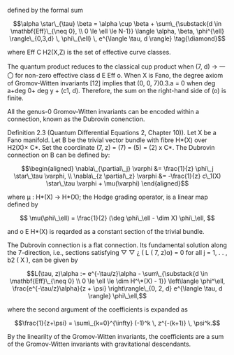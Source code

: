 defined by the formal sum

$$\alpha \star\_{\tau} \beta = \alpha \cup \beta + \sum\_{\substack{d \in \mathbf{Eff}\_{\neq 0}, \\ 0 \le \ell \le N-1}} \langle \alpha, \beta, \phi^{\ell} \rangle\_{0,3,d} \, \phi\_{\ell} \, e^{\langle \tau, d \rangle} \tag{\diamond}$$

where Eff C H2(X,Z) is the set of effective curve classes.

The quantum product reduces to the classical cup product when (7, d) → 一〇 for non-zero effective class d E Eff o. When X is Fano, the degree axiom of Gromov-Witten invariants [12] implies that (0, 0, 7)0.3.a = 0 when deg a+deg 0+ deg y + (c1, d). Therefore, the sum on the right-hand side of (o) is finite.

All the genus-0 Gromov-Witten invariants can be encoded within a connection, known as the Dubrovin conenction.

Definition 2.3 (Quantum Differential Equations 2, Chapter 10)). Let X be a Fano manifold. Let B be the trivial vector bundle with fibre H\*(X) over H2(X)× C\*. Set the coordinate (7, z) = (7) = (5) = (2) x C\*. The Dubrovin connection on B can be defined by:

$$\begin{aligned} \nabla\_{\partial\_j} \varphi &= \frac{1}{z} \phi\_j \star\_\tau \varphi, \\ \nabla\_{z \partial\_z} \varphi &= -\frac{1}{z} c\_1(X) \star\_\tau \varphi + \mu(\varphi) \end{aligned}$$

where µ : H\*(X) → H\*(X); the Hodge grading operator, is a linear map defined by

$$
\mu(\phi\_\ell) = \frac{1}{2} (\deg \phi\_\ell - \dim X) \phi\_\ell,
$$

and o E H\*(X) is reqarded as a constant section of the trivial bundle.

The Dubrovin connection is a flat connection. Its fundamental solution along the 7-direction, i.e., sections satisfying ▽ ▽ ¿ ( L ( 7, z)α) = 0 for all j = 1, . . , b2 ( X ), can be given by

$$L(\tau, z)\alpha := e^{-\tau/z}\alpha - \sum\_{\substack{d \in \mathbf{Eff}\_{\neq 0} \\ 0 \le \ell \le \dim H^\*(X) - 1}} \left\langle \phi^\ell, \frac{e^{-\tau/z}\alpha}{z + \psi} \right\rangle\_{0, 2, d} e^{\langle \tau, d \rangle} \phi\_\ell,$$

where the second argument of the coefficients is expanded as

$$\frac{1}{z+\psi} = \sum\_{k=0}^{\infty} (-1)^k \, z^{-(k+1)} \, \psi^k.$$

By the linearilty of the Gromov-Witten invariants, the coefficients are a sum of the Gromov-Witten invariants with gravitational descendants.